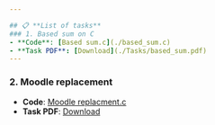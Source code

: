 ```yaml
---

## 📋 **List of tasks**
### 1. Based sum on C
- **Code**: [Based sum.c](./based_sum.c)  
- **Task PDF**: [Download](./Tasks/based_sum.pdf)
---
```


 ### 2. Moodle replacement
- **Code**: [Moodle replacment.c](./Moodle_replacement.c)  
- **Task PDF**: [Download](./Tasks/moodle_replacement.pdf)
